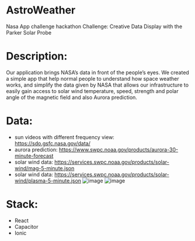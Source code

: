 # AstroWeather
Nasa App challenge hackathon
Challenge: Creative Data Display with the Parker Solar Probe
# Description:
Our application brings NASA’s data in front of the people’s eyes. We created a simple app that help normal people to understand how space weather works, and simplify the data given by NASA that allows our infrastructure to easily gain access to solar wind temperature, speed, strength and polar angle of the magnetic field and also Aurora prediction.
# Data:
- sun videos with different frequency view: https://sdo.gsfc.nasa.gov/data/
- aurora prediction: https://www.swpc.noaa.gov/products/aurora-30-minute-forecast
- solar wind data: https://services.swpc.noaa.gov/products/solar-wind/mag-5-minute.json
- solar wind data: https://services.swpc.noaa.gov/products/solar-wind/plasma-5-minute.json
![image](https://user-images.githubusercontent.com/61294264/233973843-d7493bda-0d6c-47b7-b9e9-5069b2a90195.png)
![image](https://user-images.githubusercontent.com/61294264/233974052-d949effb-c3da-441b-a261-937c4b172c76.png)

# Stack:
- React
- Capacitor
- Ionic
